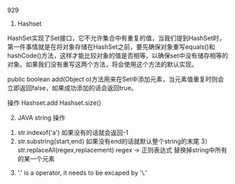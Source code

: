 929

1. Hashset

HashSet实现了Set接口，它不允许集合中有重复的值，当我们提到HashSet时，第一件事情就是在将对象存储在HashSet之前，要先确保对象重写equals()和hashCode()方法，这样才能比较对象的值是否相等，以确保set中没有储存相等的对象。如果我们没有重写这两个方法，将会使用这个方法的默认实现。

public boolean add(Object o)方法用来在Set中添加元素，当元素值重复时则会立即返回false，如果成功添加的话会返回true。

操作
Hashset.add
Hashset.size()

2. JAVA string 操作
1) str.indexof('a')
如果没有的话就会返回-1
2) str.substring(start,end)
如果没有end的话就默认整个string的末尾
3）str.replaceAll(regex,replacement)
regex -> 正则表达式
替换掉string中所有的某一个元素

3. '.' is a operator, it needs to be excaped by '\\.'
